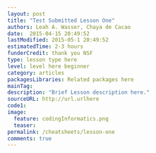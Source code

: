 ```yaml
---
layout: post
title: "Test Submitted Lesson One"
authors: Leah A. Wasser, Chaya de Cacao
date:  2015-04-15 20:49:52
lastModified: 2015-05-1 20:49:52
estimatedTime: 2-3 hours
funderCredit: thank you NSF
type: lesson type here 
level: level here beginner
category: articles
packagesLibraries: Related packages here
mainTag: 
description: "Brief Lesson description here."
sourceURL: http://url.urlhere
code1: 
image:
  feature: codingInformatics.png
  teaser: 
permalink: /cheatsheets/lesson-one
comments: true
---
```


